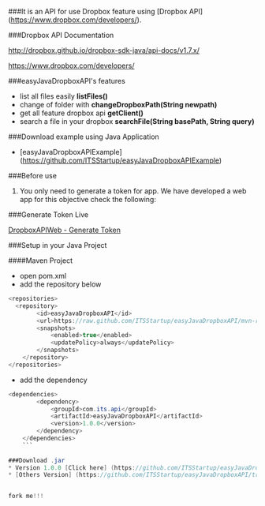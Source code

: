 ###It is an API for use Dropbox feature using [Dropbox API] (https://www.dropbox.com/developers/).  

###Dropbox API Documentation 

http://dropbox.github.io/dropbox-sdk-java/api-docs/v1.7.x/


https://www.dropbox.com/developers/

###easyJavaDropboxAPI's features 

* list all files easily **listFiles()**
* change of folder with **changeDropboxPath(String newpath)**
* get all feature dropbox api **getClient()**
* search a file in your dropbox **searchFile(String basePath, String query)**

###Download example using Java Application 

* [easyJavaDropboxAPIExample] (https://github.com/ITSStartup/easyJavaDropboxAPIExample)

###Before use

1. You only need to generate a token for app. We have developed a web app for this objective check the following:

###Generate Token Live

[DropboxAPIWeb - Generate Token](http://apps.camilolopes.com.br/dpboxapiweb/)

###Setup in your Java Project

####Maven Project
* open pom.xml 
* add the repository below
```java
<repositories>
  <repository>
        <id>easyJavaDropboxAPI</id>
        <url>https://raw.github.com/ITSStartup/easyJavaDropboxAPI/mvn-repo</url>
        <snapshots>
            <enabled>true</enabled>
            <updatePolicy>always</updatePolicy>
        </snapshots>
    </repository>
</repositories>
```

* add the dependency 
```java
<dependencies>
		<dependency>
			<groupId>com.its.api</groupId>
			<artifactId>easyJavaDropboxAPI</artifactId>
			<version>1.0.0</version>
		</dependency>
	</dependencies>
	```
	
###Download .jar 
* Version 1.0.0 [Click here] (https://github.com/ITSStartup/easyJavaDropboxAPI/blob/mvn-repo/com/its/api/easyJavaDropboxAPI/1.0.0/easyJavaDropboxAPI-1.0.0.jar?raw=true)
* [Others Version] (https://github.com/ITSStartup/easyJavaDropboxAPI/tree/mvn-repo/com/its/api/easyJavaDropboxAPI)


fork me!!! 




